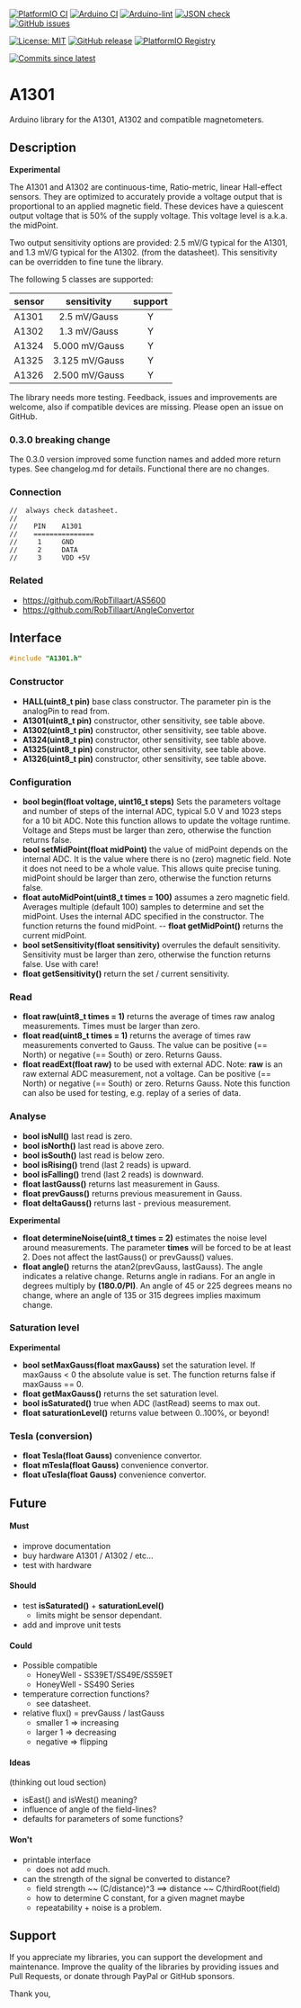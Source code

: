 
[![PlatformIO CI](https://github.com/RobTillaart/A1301/workflows/PlatformIO%20CI/badge.svg)](https://docs.platformio.org/en/latest/integration/ci/github-actions.html)
[![Arduino CI](https://github.com/RobTillaart/A1301/workflows/Arduino%20CI/badge.svg)](https://github.com/marketplace/actions/arduino_ci)
[![Arduino-lint](https://github.com/RobTillaart/A1301/actions/workflows/arduino-lint.yml/badge.svg)](https://github.com/RobTillaart/A1301/actions/workflows/arduino-lint.yml)
[![JSON check](https://github.com/RobTillaart/A1301/actions/workflows/jsoncheck.yml/badge.svg)](https://github.com/RobTillaart/A1301/actions/workflows/jsoncheck.yml)
[![GitHub issues](https://img.shields.io/github/issues/RobTillaart/A1301.svg)](https://github.com/RobTillaart/A1301/issues)

[![License: MIT](https://img.shields.io/badge/license-MIT-green.svg)](https://github.com/RobTillaart/A1301/blob/master/LICENSE)
[![GitHub release](https://img.shields.io/github/release/RobTillaart/A1301.svg?maxAge=3600)](https://github.com/RobTillaart/A1301/releases)
[![PlatformIO Registry](https://badges.registry.platformio.org/packages/robtillaart/library/A1301.svg)](https://registry.platformio.org/libraries/robtillaart/A1301)

[![Commits since latest](https://img.shields.io/github/commits-since/RobTillaart/A1301/latest)](https://github.com/RobTillaart/A1301/commits/master)


# A1301

Arduino library for the A1301, A1302 and compatible magnetometers.


## Description

**Experimental**

The A1301 and A1302 are continuous-time, Ratio-metric, linear Hall-effect sensors.
They are optimized to accurately provide a voltage output that is proportional to
an applied magnetic field.
These devices have a quiescent output voltage that is 50% of the supply voltage.
This voltage level is a.k.a. the midPoint.

Two output sensitivity options are provided: 2.5 mV/G typical for the A1301,
and 1.3 mV/G typical for the A1302. (from the datasheet).
This sensitivity can be overridden to fine tune the library.

The following 5 classes are supported:

|  sensor  |  sensitivity    |  support  |
|:---------|:---------------:|:---------:|
|  A1301   |  2.5   mV/Gauss |     Y     |
|  A1302   |  1.3   mV/Gauss |     Y     |
|  A1324   |  5.000 mV/Gauss |     Y     |
|  A1325   |  3.125 mV/Gauss |     Y     |
|  A1326   |  2.500 mV/Gauss |     Y     |

The library needs more testing.
Feedback, issues and improvements are welcome,
also if compatible devices are missing.
Please open an issue on GitHub.


### 0.3.0 breaking change

The 0.3.0 version improved some function names and added more return types.
See changelog.md for details. Functional there are no changes.


### Connection

```
//  always check datasheet.
//
//    PIN    A1301
//    ===============
//     1     GND
//     2     DATA
//     3     VDD +5V
```

### Related

- https://github.com/RobTillaart/AS5600
- https://github.com/RobTillaart/AngleConvertor


## Interface

```cpp
#include "A1301.h"
```

### Constructor

- **HALL(uint8_t pin)** base class constructor.
The parameter pin is the analogPin to read from.
- **A1301(uint8_t pin)** constructor, other sensitivity, see table above.
- **A1302(uint8_t pin)** constructor, other sensitivity, see table above.
- **A1324(uint8_t pin)** constructor, other sensitivity, see table above.
- **A1325(uint8_t pin)** constructor, other sensitivity, see table above.
- **A1326(uint8_t pin)** constructor, other sensitivity, see table above.


### Configuration

- **bool begin(float voltage, uint16_t steps)**
Sets the parameters voltage and number of steps of the internal ADC, typical 5.0 V
and 1023 steps for a 10 bit ADC.
Note this function allows to update the voltage runtime.
Voltage and Steps must be larger than zero, otherwise the function returns false.
- **bool setMidPoint(float midPoint)** the value of midPoint depends on the internal ADC.
It is the value where there is no (zero) magnetic field.
Note it does not need to be a whole value.
This allows quite precise tuning.
midPoint should be larger than zero, otherwise the function returns false.
- **float autoMidPoint(uint8_t times = 100)** assumes a zero magnetic field.
Averages multiple (default 100) samples to determine and set the midPoint.
Uses the internal ADC specified in the constructor.
The function returns the found midPoint.
-- **float getMidPoint()** returns the current midPoint.
- **bool setSensitivity(float sensitivity)** overrules the default sensitivity.
Sensitivity must be larger than zero, otherwise the function returns false.
Use with care!
- **float getSensitivity()** return the set / current sensitivity.


### Read

- **float raw(uint8_t times = 1)** returns the average of times raw analog measurements.
Times must be larger than zero.
- **float read(uint8_t times = 1)** returns the average of times raw measurements converted to Gauss.
The value can be positive (== North) or negative (== South) or zero.
Returns Gauss.
- **float readExt(float raw)** to be used with external ADC.
Note: **raw** is an raw external ADC measurement, not a voltage.
Can be positive (== North) or negative (== South) or zero.
Returns Gauss.
Note this function can also be used for testing, e.g. replay of a series of data.


### Analyse

- **bool isNull()** last read is zero.
- **bool isNorth()** last read is above zero.
- **bool isSouth()** last read is below zero.
- **bool isRising()** trend (last 2 reads) is upward.
- **bool isFalling()** trend (last 2 reads) is downward.
- **float lastGauss()** returns last measurement in Gauss.
- **float prevGauss()** returns previous measurement in Gauss.
- **float deltaGauss()** returns last - previous measurement.

**Experimental**

- **float determineNoise(uint8_t times = 2)** estimates the noise level
around measurements. The parameter **times** will be forced to be at least 2.
Does not affect the lastGauss() or prevGauss() values.
- **float angle()** returns the atan2(prevGauss, lastGauss).
The angle indicates a relative change.
Returns angle in radians. For an angle in degrees multiply by **(180.0/PI)**.
An angle of 45 or 225 degrees means no change, where an angle of 135 or 315
degrees implies maximum change.


### Saturation level

**Experimental**

- **bool setMaxGauss(float maxGauss)** set the saturation level.
If maxGauss < 0 the absolute value is set.
The function returns false if maxGauss == 0.
- **float getMaxGauss()** returns the set saturation level.
- **bool isSaturated()** true when ADC (lastRead) seems to max out.
- **float saturationLevel()** returns value between 0..100%, or beyond!


### Tesla (conversion)

- **float Tesla(float Gauss)** convenience convertor.
- **float mTesla(float Gauss)** convenience convertor.
- **float uTesla(float Gauss)** convenience convertor.


## Future

#### Must

- improve documentation
- buy hardware A1301 / A1302 / etc...
- test with hardware

#### Should

- test **isSaturated()** + **saturationLevel()**
  - limits might be sensor dependant.
- add and improve unit tests

#### Could

- Possible compatible
  - HoneyWell - SS39ET/SS49E/SS59ET
  - HoneyWell - SS490 Series
- temperature correction functions?
  - see datasheet.
- relative flux() = prevGauss / lastGauss
  - smaller 1 => increasing
  - larger  1 => decreasing
  - negative  => flipping

#### Ideas

(thinking out loud section)
- isEast() and isWest() meaning?
- influence of angle of the field-lines?
- defaults for parameters of some functions?

#### Won't

- printable interface
  - does not add much.
- can the strength of the signal be converted to distance?
  - field strength ~~ (C/distance)^3 ==> distance ~~ C/thirdRoot(field)
  - how to determine C constant, for a given magnet maybe
  - repeatability + noise is a problem.

## Support

If you appreciate my libraries, you can support the development and maintenance.
Improve the quality of the libraries by providing issues and Pull Requests, or
donate through PayPal or GitHub sponsors.

Thank you,

